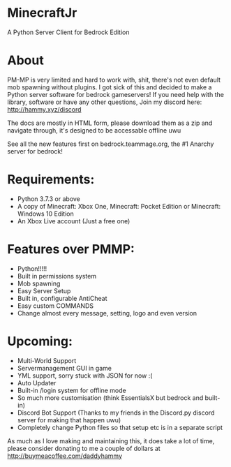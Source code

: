 # MinecraftJr
  A Python Server Client for Bedrock Edition

# About
  PM-MP is very limited and hard to work with, shit, there's not even default mob spawning without plugins.
  I got sick of this and decided to make a Python server software for bedrock gameservers!
  If you need help with the library, software or have any other questions, Join my discord here:
  http://hammy.xyz/discord

  The docs are mostly in HTML form, please download them as a zip and navigate through, it's designed to be accessable offline uwu

  See all the new features first on bedrock.teammage.org, the #1 Anarchy server for bedrock!

# Requirements:
  - Python 3.7.3 or above
  - A copy of Minecraft: Xbox One, Minecraft: Pocket Edition or Minecraft: Windows 10 Edition
  - An Xbox Live account (Just a free one)

# Features over PMMP:
  - Python!!!!!
  - Built in permissions system
  - Mob spawning
  - Easy Server Setup
  - Built in, configurable AntiCheat
  - Easy custom COMMANDS
  - Change almost every message, setting, logo and even version


# Upcoming:
  - Multi-World Support
  - Servermanagement GUI in game
  - YML support, sorry stuck with JSON for now :(
  - Auto Updater
  - Built-in /login system for offline mode
  - So much more customisation (think EssentialsX but bedrock and built-in)
  - Discord Bot Support (Thanks to my friends in the Discord.py discord server for making that happen uwu)
  - Completely change Python files so that setup etc is in a separate script


As much as I love making and maintaining this, it does take a lot of time, please consider donating to me a couple of dollars at http://buymeacoffee.com/daddyhammy
